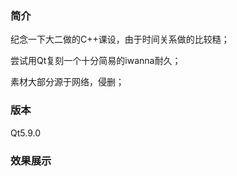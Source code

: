 ### 简介
纪念一下大二做的C++课设，由于时间关系做的比较糙；<p>
尝试用Qt复刻一个十分简易的iwanna耐久；<p>
素材大部分源于网络，侵删；<p>
### 版本
Qt5.9.0
### 效果展示
